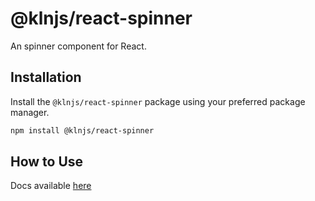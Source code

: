 # @klnjs/react-spinner

An spinner component for React.

## Installation

Install the `@klnjs/react-spinner` package using your preferred package manager.

```bash
npm install @klnjs/react-spinner
```

## How to Use

Docs available [here](https://klnjs.github.io/basique/docs/components/spinner)
